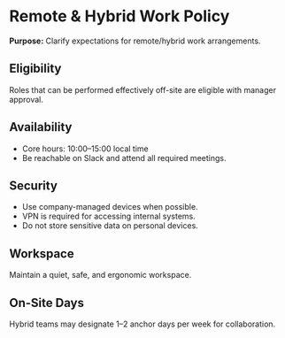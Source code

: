 # Remote & Hybrid Work Policy
**Purpose:** Clarify expectations for remote/hybrid work arrangements.

## Eligibility
Roles that can be performed effectively off-site are eligible with manager approval.

## Availability
- Core hours: 10:00–15:00 local time
- Be reachable on Slack and attend all required meetings.

## Security
- Use company-managed devices when possible.
- VPN is required for accessing internal systems.
- Do not store sensitive data on personal devices.

## Workspace
Maintain a quiet, safe, and ergonomic workspace.

## On-Site Days
Hybrid teams may designate 1–2 anchor days per week for collaboration.
